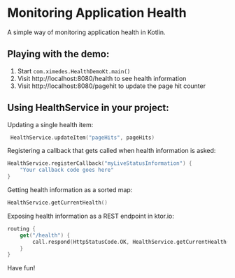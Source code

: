 # Monitoring Application Health

A simple way of monitoring application health in Kotlin.

## Playing with the demo:

1. Start `com.ximedes.HealthDemoKt.main()`
2. Visit http://localhost:8080/health to see health information
3. Visit http://localhost:8080/pagehit to update the page hit counter

## Using HealthService in your project:

Updating a single health item:

```kotlin
 HealthService.updateItem("pageHits", pageHits)
```

Registering a callback that gets called when health information is asked:

```kotlin
HealthService.registerCallback("myLiveStatusInformation") {
    "Your callback code goes here"
}
```

Getting health information as a sorted map:

```kotlin
HealthService.getCurrentHealth()
```

Exposing health information as a REST endpoint in ktor.io:

```kotlin
routing {
    get("/health") {
        call.respond(HttpStatusCode.OK, HealthService.getCurrentHealth())
    }
}
``` 

Have fun!
